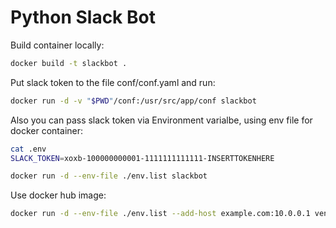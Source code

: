 # Python Slack Bot

Build container locally:

```bash
docker build -t slackbot .
```

Put slack token to the file conf/conf.yaml and run:

```bash
docker run -d -v "$PWD"/conf:/usr/src/app/conf slackbot
```

Also you can pass slack token via Environment varialbe, using env file for docker container:

```bash
cat .env
SLACK_TOKEN=xoxb-100000000001-1111111111111-INSERTTOKENHERE

docker run -d --env-file ./env.list slackbot
```

Use docker hub image:

```bash
docker run -d --env-file ./env.list --add-host example.com:10.0.0.1 vensder/slack-bot 
```
